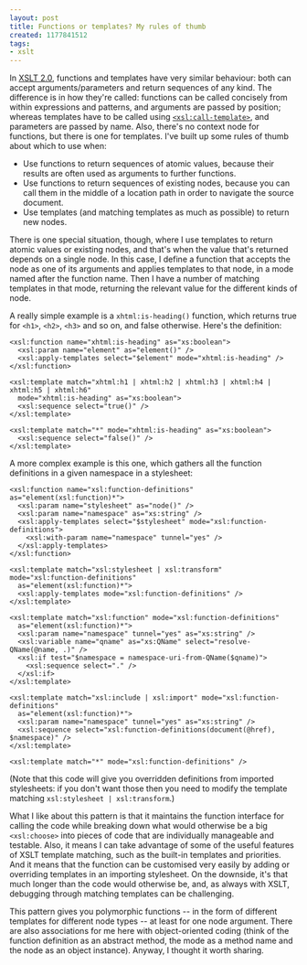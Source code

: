 ```yaml
---
layout: post
title: Functions or templates? My rules of thumb
created: 1177841512
tags:
- xslt
---
```

In [XSLT 2.0][1], functions and templates have very similar behaviour: both can accept arguments/parameters and return sequences of any kind. The difference is in how they're called: functions can be called concisely from within expressions and patterns, and arguments are passed by position; whereas templates have to be called using [`<xsl:call-template>`][1], and parameters are passed by name. Also, there's no context node for functions, but there is one for templates. I've built up some rules of thumb about which to use when:

[1]: http://www.w3.org/TR/xslt20 "XSLT 2.0 spec"
[2]: http://www.w3.org/TR/xslt20/#named-templates "XSLT 2.0 spec: Named Templates"

<!--break-->

 *  Use functions to return sequences of atomic values, because their results are often used as arguments to further functions.
 *  Use functions to return sequences of existing nodes, because you can call them in the middle of a location path in order to navigate the source document.
 *  Use templates (and matching templates as much as possible) to return new nodes.

There is one special situation, though, where I use templates to return atomic values or existing nodes, and that's when the value that's returned depends on a single node. In this case, I define a function that accepts the node as one of its arguments and applies templates to that node, in a mode named after the function name. Then I have a number of matching templates in that mode, returning the relevant value for the different kinds of node.

A really simple example is a `xhtml:is-heading()` function, which returns true for `<h1>`, `<h2>`, `<h3>` and so on, and false otherwise. Here's the definition:

    <xsl:function name="xhtml:is-heading" as="xs:boolean">
      <xsl:param name="element" as="element()" />
      <xsl:apply-templates select="$element" mode="xhtml:is-heading" />
    </xsl:function>

    <xsl:template match="xhtml:h1 | xhtml:h2 | xhtml:h3 | xhtml:h4 | xhtml:h5 | xhtml:h6"
      mode="xhtml:is-heading" as="xs:boolean">
      <xsl:sequence select="true()" />
    </xsl:template>

    <xsl:template match="*" mode="xhtml:is-heading" as="xs:boolean">
      <xsl:sequence select="false()" />
    </xsl:template>

A more complex example is this one, which gathers all the function definitions in a given namespace in a stylesheet:

    <xsl:function name="xsl:function-definitions" as="element(xsl:function)*">
      <xsl:param name="stylesheet" as="node()" />
      <xsl:param name="namespace" as="xs:string" />
      <xsl:apply-templates select="$stylesheet" mode="xsl:function-definitions">
        <xsl:with-param name="namespace" tunnel="yes" />
      </xsl:apply-templates>
    </xsl:function>

    <xsl:template match="xsl:stylesheet | xsl:transform" mode="xsl:function-definitions"
      as="element(xsl:function)*">
      <xsl:apply-templates mode="xsl:function-definitions" />
    </xsl:template>

    <xsl:template match="xsl:function" mode="xsl:function-definitions" 
      as="element(xsl:function)*">
      <xsl:param name="namespace" tunnel="yes" as="xs:string" />
      <xsl:variable name="qname" as="xs:QName" select="resolve-QName(@name, .)" />
      <xsl:if test="$namespace = namespace-uri-from-QName($qname)">
        <xsl:sequence select="." />
      </xsl:if>
    </xsl:template>

    <xsl:template match="xsl:include | xsl:import" mode="xsl:function-definitions"
      as="element(xsl:function)*">
      <xsl:param name="namespace" tunnel="yes" as="xs:string" />
      <xsl:sequence select="xsl:function-definitions(document(@href), $namespace)" />
    </xsl:template>

    <xsl:template match="*" mode="xsl:function-definitions" />

(Note that this code will give you overridden definitions from imported stylesheets: if you don't want those then you need to modify the template matching `xsl:stylesheet | xsl:transform`.)

What I like about this pattern is that it maintains the function interface for calling the code while breaking down what would otherwise be a big `<xsl:choose>` into pieces of code that are individually manageable and testable. Also, it means I can take advantage of some of the useful features of XSLT template matching, such as the built-in templates and priorities. And it means that the function can be customised very easily by adding or overriding templates in an importing stylesheet. On the downside, it's that much longer than the code would otherwise be, and, as always with XSLT, debugging through matching templates can be challenging.

This pattern gives you polymorphic functions -- in the form of different templates for different node types -- at least for one node argument. There are also associations for me here with object-oriented coding (think of the function definition as an abstract method, the mode as a method name and the node as an object instance). Anyway, I thought it worth sharing.
